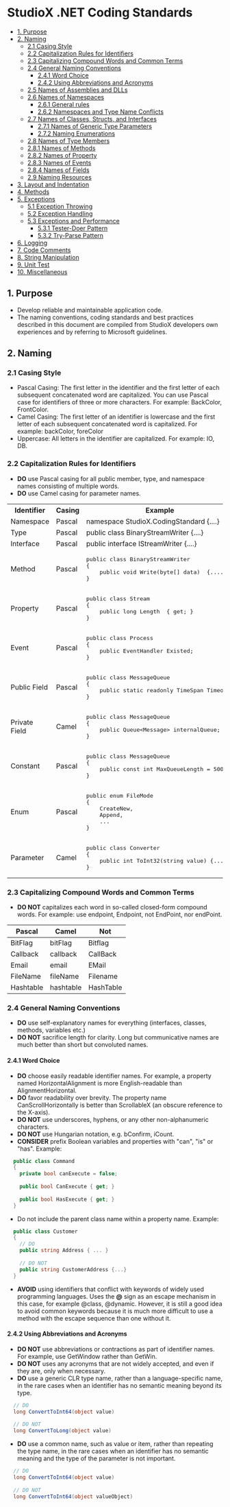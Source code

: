 # StudioX .NET Coding Standards

<!-- TOC -->
- [1. Purpose](#1-purpose)
- [2. Naming](#2-naming)
    - [2.1 Casing Style](#21-casing-style)
    - [2.2 Capitalization Rules for Identifiers](#22-capitalization-rules-for-identifiers)
    - [2.3 Capitalizing Compound Words and Common Terms](#23-capitalizing-compound-words-and-common-terms)
    - [2.4 General Naming Conventions](#24-general-naming-conventions)
        - [2.4.1 Word Choice](#241-word-choice)
        - [2.4.2 Using Abbreviations and Acronyms](#242-using-abbreviations-and-acronyms)
    - [2.5 Names of Assemblies and DLLs](#25-names-of-assemblies-and-dlls)
    - [2.6 Names of Namespaces](#26-names-of-namespaces)
        - [2.6.1 General rules](#261-general-rules)
        - [2.6.2 Namespaces and Type Name Conflicts](#262-namespaces-and-type-name-conflicts)
    - [2.7 Names of Classes, Structs, and Interfaces](#27-names-of-classes-structs-and-interfaces)
        - [2.7.1 Names of Generic Type Parameters](#271-names-of-generic-type-parameters)
        - [2.7.2 Naming Enumerations](#272-naming-enumerations)
    - [2.8 Names of Type Members](#28-names-of-type-members)
    - [2.8.1 Names of Methods](#281-names-of-methods)
    - [2.8.2 Names of Property](#282-names-of-property)
    - [2.8.3 Names of Events](#283-names-of-events)
    - [2.8.4 Names of Fields](#284-names-of-fields)
    - [2.9 Naming Resources](#29-naming-resources)
- [3. Layout and Indentation](#3-layout-and-indentation)
- [4. Methods](#4-methods)
- [5. Exceptions](#5-exceptions)
    - [5.1 Exception Throwing](#51-exception-throwing)
    - [5.2 Exception Handling](#52-exception-handling)
    - [5.3 Exceptions and Performance](#53-exceptions-and-performance)
        - [5.3.1 Tester-Doer Pattern](#531-tester-doer-pattern)
        - [5.3.2 Try-Parse Pattern](#532-try-parse-pattern)
- [6. Logging](#6-logging)
- [7. Code Comments](#7-code-comments)
- [8. String Manipulation](#8-string-manipulation)
- [9. Unit Test](#9-unit-test)
- [10. Miscellaneous](#10-miscellaneous)

<!-- /TOC -->

## 1. Purpose

- Develop reliable and maintainable application code.
- The naming conventions, coding standards and best practices described in this document are compiled from StudioX developers own experiences and by referring to Microsoft guidelines.


## 2. Naming
### 2.1 Casing Style

- Pascal Casing: The first letter in the identifier and the first letter of each subsequent concatenated word are capitalized. You can use Pascal case for identifiers of three or more characters. For example: BackColor, FrontColor.
- Camel Casing: The first letter of an identifier is lowercase and the first letter of each subsequent concatenated word is capitalized. For example: backColor, foreColor
- Uppercase: All letters in the identifier are capitalized. For example: IO, DB.

### 2.2 Capitalization Rules for Identifiers

- **DO** use Pascal casing for all public member, type, and namespace names consisting of multiple words.
- **DO** use Camel casing for parameter names.

<table>
<tr>
  <th>Identifier</th><th>Casing</th><th>Example</th>
</tr>
<tr>
  <td>Namespace</td>
  <td>Pascal</td>
  <td>namespace StudioX.CodingStandard {....}</td>
</tr>
<tr>
  <td>Type</td>
  <td>Pascal</td>
  <td>public class BinaryStreamWriter {....}</td>
</tr>
<tr>
  <td>Interface</td>
  <td>Pascal</td>
  <td>public interface IStreamWriter {....}</td>
</tr>
<tr>
  <td>Method</td>
  <td>Pascal</td>
  <td>
    <pre>public class BinaryStreamWriter 
{
    public void Write(byte[] data)  {....}
}</pre>
  </td>
</tr>
<tr>
  <td>Property</td>
  <td>Pascal</td>
  <td>
    <pre>public class Stream 
{
    public long Length  { get; }
}</pre>
  </td>
</tr>
<tr>
  <td>Event</td>
  <td>Pascal</td>
  <td>
    <pre>public class Process 
{
    public EventHandler Existed;
}</pre>
  </td>
</tr>
<tr>
  <td>Public Field</td>
  <td>Pascal</td>
  <td>
    <pre>public class MessageQueue
{
    public static readonly TimeSpan Timeout;
}</pre>
  </td>
</tr>
<tr>
  <td>Private Field</td>
  <td>Camel</td>
  <td>
    <pre>public class MessageQueue
{
    public Queue&lt;Message&gt; internalQueue;
}</pre>
  </td>
</tr>
<tr>
  <td>Constant</td>
  <td>Pascal</td>
  <td>
    <pre>public class MessageQueue
{
    public const int MaxQueueLength = 500;
}</pre>
  </td>
</tr>
<tr>
  <td>Enum</td>
  <td>Pascal</td>
  <td>
    <pre>public enum FileMode
{
    CreateNew,
    Append,
    ...
}</pre>
  </td>
</tr>
<tr>
  <td>Parameter</td>
  <td>Camel</td>
  <td>
    <pre>public class Converter
{
    public int ToInt32(string value) {...}
}</pre>
  </td>
</tr>
</table>

### 2.3 Capitalizing Compound Words and Common Terms

- **DO NOT** capitalizes each word in so-called closed-form compound words. For example: use endpoint, Endpoint, not EndPoint, nor endPoint.

| Pascal | Camel | Not |
| --- | --- | --- |
| BitFlag | bitFlag | Bitflag |
| Callback | callback | CallBack |
| Email | email | EMail |
| FileName | fileName | Filename |
| Hashtable | hashtable | HashTable |

### 2.4 General Naming Conventions

- **DO** use self-explanatory names for everything (interfaces, classes, methods, variables etc.)
- **DO NOT** sacrifice length for clarity. Long but communicative names are much better than short but convoluted names.

#### 2.4.1 Word Choice

- **DO** choose easily readable identifier names. For example, a property named HorizontalAlignment is more English-readable than AlignmentHorizontal.
- **DO** favor readability over brevity. The property name CanScrollHorizontally is better than ScrollableX (an obscure reference to the X-axis).
- **DO NOT** use underscores, hyphens, or any other non-alphanumeric characters.
- **DO NOT** use Hungarian notation, e.g. bConfirm, iCount.
- **CONSIDER** prefix Boolean variables and properties with &quot;can&quot;, &quot;is&quot; or &quot;has&quot;. Example:
```csharp
  public class Command
  {
    private bool canExecute = false;
    
    public bool CanExecute { get; }
    
    public bool HasExecute { get; }
  }
```

- Do not include the parent class name within a property name. Example:
```csharp
  public class Customer
  {
    // DO
    public string Address { ... }
    
    // DO NOT
    public string CustomerAddress {...}
  }
```

- **AVOID** using identifiers that conflict with keywords of widely used programming languages. Uses the **@** sign as an escape mechanism in this case, for example @class, @dynamic. However, it is still a good idea to avoid common keywords because it is much more difficult to use a method with the escape sequence than one without it.

#### 2.4.2 Using Abbreviations and Acronyms

- **DO NOT** use abbreviations or contractions as part of identifier names. For example, use GetWindow rather than GetWin.
- **DO NOT** uses any acronyms that are not widely accepted, and even if they are, only when necessary.
- **DO** use a generic CLR type name, rather than a language-specific name, in the rare cases when an identifier has no semantic meaning beyond its type.
```csharp
  // DO 
  long ConvertToInt64(object value)
  
  // DO NOT
  long ConvertToLong(object value)
```

- **DO** use a common name, such as value or item, rather than repeating the type name, in the rare cases when an identifier has no semantic meaning and the type of the parameter is not important.
```csharp
  // DO 
  long ConvertToInt64(object value)
  
  // DO NOT
  long ConvertToInt64(object valueObject)
```
